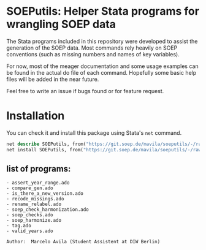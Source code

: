 SOEPutils: Helper Stata programs for wrangling SOEP data
========================================================

The Stata programs included in this repository were developed to assist the
generation of the SOEP data. Most commands rely heavily on SOEP conventions
(such as missing numbers and names of key variables).

For now, most of the meager documentation and some usage examples can be found
in the actual do file of each command. Hopefully some basic help files will be
added in the near future.

Feel free to write an issue if bugs found or for feature request.

Installation 
============

You can check it and install this package using Stata's `net` command. 

```stata
net describe SOEPutils, from("https://git.soep.de/mavila/soeputils/-/raw/main")
net install SOEPutils, from("https://git.soep.de/mavila/soeputils/-/raw/main") replace
```


## list of programs:

```
- assert_year_range.ado
- compare_gen.ado
- is_there_a_new_version.ado
- recode_missings.ado
- rename_relabel.ado
- soep_check_harmonization.ado
- soep_checks.ado
- soep_harmonize.ado
- tag.ado
- valid_years.ado

Author:  Marcelo Avila (Student Assistent at DIW Berlin)
```